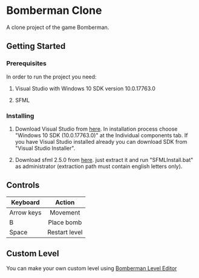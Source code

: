 # Bomberman Clone

A clone project of the game Bomberman.

## Getting Started

### Prerequisites

In order to run the project you need:
1. Visual Studio with Windows 10 SDK version 10.0.17763.0

2. SFML

### Installing

1. Download Visual Studio from [here](https://visualstudio.microsoft.com/downloads/).
In installation process choose "Windows 10 SDK (10.0.17763.0)" at the Individual components tab. If you have Visual Studio installed already you can download SDK from "Visual Studio Installer".

2. Download sfml 2.5.0 from [here](https://drive.google.com/open?id=1_D0G_IYPpvv2JnhslLdmXZRFd6zsjqQx).
just extract it and run "SFMLInstall.bat" as administrator (extraction path must contain english letters only).

## Controls

| Keyboard      | Action        |
| ------------- |:-------------:|
| Arrow keys    | Movement      |
| B             | Place bomb    |
| Space         | Restart level |

## Custom Level

You can make your own custom level using [Bomberman Level Editor](https://github.com/almog01/Bomberman-Level-Editor)
